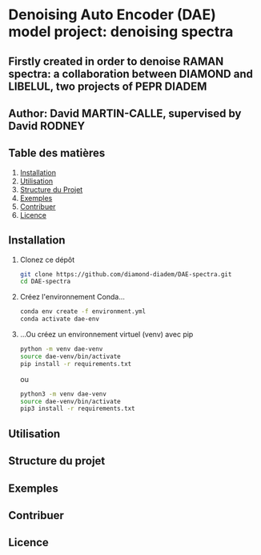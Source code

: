 # Denoising Auto Encoder (DAE) model project: denoising spectra

## Firstly created in order to denoise RAMAN spectra: a collaboration between DIAMOND and LIBELUL, two projects of PEPR DIADEM

## Author: David MARTIN-CALLE, supervised by David RODNEY

## Table des matières

1. [Installation](#installation)
2. [Utilisation](#utilisation)
3. [Structure du Projet](#structure-du-projet)
4. [Exemples](#exemples)
5. [Contribuer](#contribuer)
6. [Licence](#licence)

## Installation

1. Clonez ce dépôt

    ```bash
    git clone https://github.com/diamond-diadem/DAE-spectra.git
    cd DAE-spectra
    ```

2. Créez l'environnement Conda...

    ```bash
    conda env create -f environment.yml
    conda activate dae-env
    ```

3. ...Ou créez un environnement virtuel (venv) avec pip

    ```bash
    python -m venv dae-venv
    source dae-venv/bin/activate
    pip install -r requirements.txt
    ```

    ou

    ```bash
    python3 -m venv dae-venv
    source dae-venv/bin/activate
    pip3 install -r requirements.txt
    ```

## Utilisation

## Structure du projet

## Exemples

## Contribuer

## Licence
